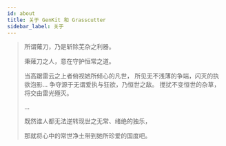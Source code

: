 ```yaml
---
id: about
title: 关于 GenKit 和 Grasscutter
sidebar_label: 关于
---
```


> 所谓薙刀，乃是斩除芜杂之利器。
>
> 秉薙刀之人，意在守护恒常之道。
>
> 当高踞雷云之上者俯视她所倾心的凡世，
> 所见无不浅薄的争端，闪灭的执欲泡影…
> 争夺源于无谓爱执与狂欲，乃恒世之敌。
> 搅扰不变恒世的杂草，将交由雷光殛灭。
>
> ...
>
> 既然谁人都无法逆转现世之无常、绪绝的独乐，
>
> 那就将心中的常世净土带到她所珍爱的国度吧。
